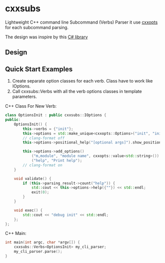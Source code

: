 # cxxsubs

Lightweight C++ command line Subcommand (Verbs) Parser it use [cxxopts](https://github.com/jarro2783/cxxopts) for each subcommand parsing.

The design was inspire by this [C# library](https://github.com/commandlineparser/commandline)

## Design


## Quick Start Examples

1. Create separate option classes for each verb. Class have to work like IOptions.
1. Call cxxsubs::Verbs with all the verb options classes in template parameters.


C++ Class For New Verb:

```cpp
class OptionsInit : public cxxsubs::IOptions {
public:
    OptionsInit() {
        this->verbs = {"init"};
        this->options = std::make_unique<cxxopts::Options>("init", "initialise repository");
        // clang-format off
        this->options->positional_help("[optional args]").show_positional_help();

        this->options->add_options()
            ("m,module", "module name", cxxopts::value<std::string>())
            ("help", "Print help");
        // clang-format on
    }

    void validate() {
        if (this->parsing_result->count("help")) {
            std::cout << this->options->help({""}) << std::endl;
            exit(0);
        }
    }

    void exec() {
        std::cout << "debug init" << std::endl;
    };
};
```

C++ Main:

```cpp
int main(int argc, char *argv[]) {
    cxxsubs::Verbs<OptionsInit> my_cli_parser;
    my_cli_parser.parse();
}
```


